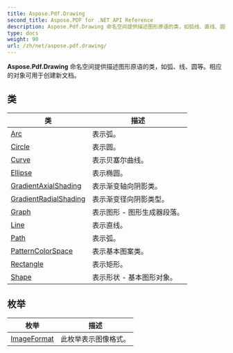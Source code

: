 ```yaml
---
title: Aspose.Pdf.Drawing
second_title: Aspose.PDF for .NET API Reference
description: Aspose.Pdf.Drawing 命名空间提供描述图形原语的类，如弧线、直线、圆等。相应的对象可用于创建新文档。
type: docs
weight: 90
url: /zh/net/aspose.pdf.drawing/
---
```

**Aspose.Pdf.Drawing** 命名空间提供描述图形原语的类，如弧、线、圆等。相应的对象可用于创建新文档。

## 类

| 类 | 描述 |
| --- | --- |
| [Arc](./arc/) | 表示弧。 |
| [Circle](./circle/) | 表示圆。 |
| [Curve](./curve/) | 表示贝塞尔曲线。 |
| [Ellipse](./ellipse/) | 表示椭圆。 |
| [GradientAxialShading](./gradientaxialshading/) | 表示渐变轴向阴影类。 |
| [GradientRadialShading](./gradientradialshading/) | 表示渐变径向阴影类型。 |
| [Graph](./graph/) | 表示图形 - 图形生成器段落。 |
| [Line](./line/) | 表示直线。 |
| [Path](./path/) | 表示弧。 |
| [PatternColorSpace](./patterncolorspace/) | 表示基本图案类。 |
| [Rectangle](./rectangle/) | 表示矩形。 |
| [Shape](./shape/) | 表示形状 - 基本图形对象。 |
## 枚举

| 枚举 | 描述 |
| --- | --- |
| [ImageFormat](./imageformat/) | 此枚举表示图像格式。 |